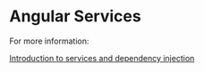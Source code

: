 
# Angular Services






















For more information:

[Introduction to services and dependency injection](https://angular.io/guide/architecture-services)